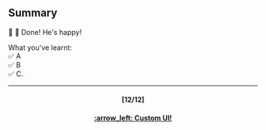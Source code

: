 ## Summary

:clap: :tada: Done! He's happy!

What you've learnt:  
:white_check_mark: A  
:white_check_mark: B  
:white_check_mark: C. 

---
<h4 align="center">[12/12]</h4>
<h4 align="center"> <a href="/readme/7.md"> :arrow_left: Custom UI! </a> </h4>
